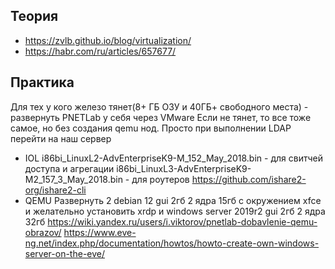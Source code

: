 ## Теория
- https://zvlb.github.io/blog/virtualization/
- https://habr.com/ru/articles/657677/

## Практика
Для тех у кого железо тянет(8+ ГБ ОЗУ и 40ГБ+ свободного места) - развернуть PNETLab у себя через VMware
Если не тянет, то все тоже самое, но без создания qemu нод. Просто при выполнении LDAP перейти на наш сервер

- IOL
i86bi_LinuxL2-AdvEnterpriseK9-M_152_May_2018.bin - для свитчей доступа и агрегации
i86bi_LinuxL3-AdvEnterpriseK9-M2_157_3_May_2018.bin - для роутеров
https://github.com/ishare2-org/ishare2-cli
- QEMU
Развернуть 2 debian 12 gui 2гб 2 ядра 15гб с окружением xfce и желательно установить xrdp и windows server 2019r2 gui 2гб 2 ядра 32гб
https://wiki.yandex.ru/users/i.viktorov/pnetlab-dobavlenie-qemu-obrazov/
https://www.eve-ng.net/index.php/documentation/howtos/howto-create-own-windows-server-on-the-eve/
